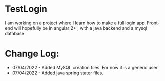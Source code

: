 # TestLogin
I am working on a project where I learn how to make a full login app. Front-end will hopefully be in angular 2+ , with a java backend and a mysql database


# Change Log:

- 07/04/2022 - Added MySQL creation files. For now it is a generic user.
- 07/04/2022 - Added java spring stater files.

